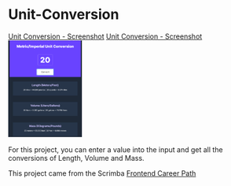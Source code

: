 # Unit-Conversion

[Unit Conversion - Screenshot](./images/unit-converter.png)
[Unit Conversion - Screenshot](./images/unit-converter.png)
<img
  src="./images/unit-converter.png"
  alt="Unit Conversion Screenshot"
  title="Unit Conversion"
  style="display: inline-block; margin: 0 auto; max-width: 150px">


For this project, you can enter a value into the input and get all the conversions of Length, Volume and Mass.


This project came from the Scrimba [Frontend Career Path](https://scrimba.com/learn/frontend)

